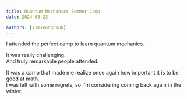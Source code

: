 ```yaml
---
title: Quantum Mechanics Summer Camp
date: 2024-08-23

authors: [Yimseonghyuk]
---
```


I attended the perfect camp to learn quantum mechanics.

<!--more-->

It was really challenging.  
And truly remarkable people attended.

It was a camp that made me realize once again how important it is to be good at math.  
I was left with some regrets, so I'm considering coming back again in the winter.
